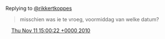 Replying to [@rikkertkoppes](https://twitter.com/rikkertkoppes/status/2706408160108544)

> misschien was ie te vroeg, voormiddag van welke datum?

<img src="../../media/tweet.ico" width="12" /> [Thu Nov 11 15:00:22 +0000 2010](https://twitter.com/DromerDenker/status/2737401373925376)